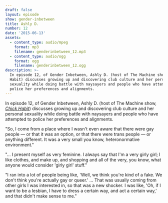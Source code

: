 ```yaml
---
draft: false
layout: episode
show: gender-inbetween
title: Ashly D.
number: 12
date: '2015-06-13'
assets:
  - content_type: audio/mpeg
    format: mp3
    filename: genderinbetween_12.mp3
  - content_type: audio/ogg
    format: ogg
    filename: genderinbetween_12.ogg
description: >-
  In episode 12, of Gender Inbetween, Ashly D. (host of The Machine show, Chick
  Habit) discusses growing up and discovering club culture and her personal
  sexuality while doing battle with naysayers and people who have attempted to
  police her preferences and alignments.
---
```

In episode 12, of Gender Inbetween, Ashly D. (host of The Machine show, [*Chick Habit*](http://nicholaswyoung.com/programs/chick-habit)) discusses growing up and discovering club culture and her personal sexuality while doing battle with naysayers and people who have attempted to police her preferences and alignments.

"So, I come from a place where I wasn't even aware that there were gay people &mdash; or that it was an option, or that there were trans people &mdash; or anything different. It was a very small you know, heteronormative environment."

"... I present myself as very feminine. I always say that I'm a very girly girl; I like clothes, and make up, and shopping and all of the very, you know, what anyone would consider 'girly girl' stuff."

"I ran into a lot of people being like, 'Well, we think you're kind of a fake. We don't think you're actually gay or queer.' ... That was usually coming from other girls I was interested in, so that was a new shocker. I was like, 'Oh, if I want to be a lesbian, I have to dress a certain way, and act a certain way,' and that didn't make sense to me."